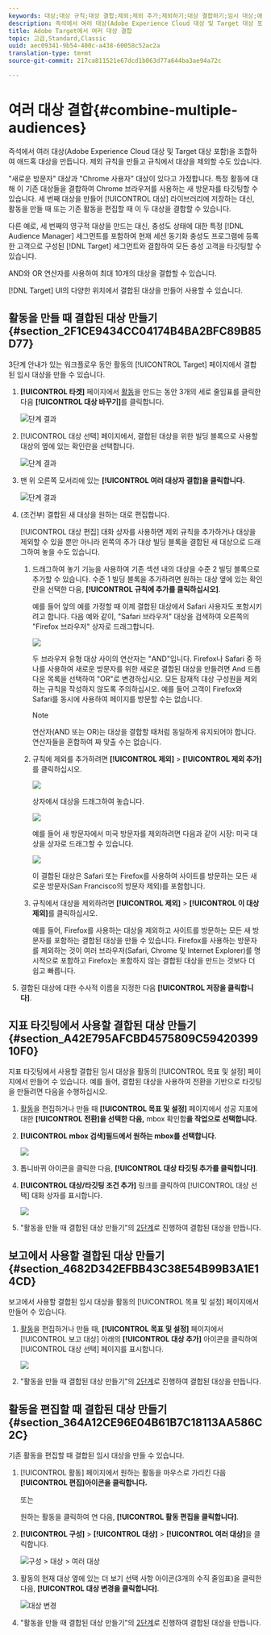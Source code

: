 ```yaml
---
keywords: 대상;대상 규칙;대상 결합;제외;제외 추가;제외하기;대상 결합하기;임시 대상;애드혹 대상
description: 즉석에서 여러 대상(Adobe Experience Cloud 대상 및 Target 대상 포함)을 조합하여 애드혹 대상을 만듭니다. 제외 규칙을 만들고 규칙에서 대상을 제외할 수도 있습니다.
title: Adobe Target에서 여러 대상 결합
topic: 고급,Standard,Classic
uuid: aec09341-9b54-400c-a438-60058c52ac2a
translation-type: tm+mt
source-git-commit: 217ca811521e67dcd1b063d77a644ba3ae94a72c

---
```



# 여러 대상 결합{#combine-multiple-audiences}

즉석에서 여러 대상(Adobe Experience Cloud 대상 및 Target 대상 포함)을 조합하여 애드혹 대상을 만듭니다. 제외 규칙을 만들고 규칙에서 대상을 제외할 수도 있습니다.

"새로운 방문자" 대상과 "Chrome 사용자" 대상이 있다고 가정합니다. 특정 활동에 대해 이 기존 대상들을 결합하여 Chrome 브라우저를 사용하는 새 방문자를 타깃팅할 수 있습니다. 세 번째 대상을 만들어 [!UICONTROL 대상] 라이브러리에 저장하는 대신, 활동을 만들 때 또는 기존 활동을 편집할 때 이 두 대상을 결합할 수 있습니다.

다른 예로, 세 번째의 영구적 대상을 만드는 대신, 충성도 상태에 대한 특정 [!DNL Audience Manager] 세그먼트를 포함하여 현재 세션 동기화 충성도 프로그램에 등록한 고객으로 구성된 [!DNL Target] 세그먼트와 결합하여 모든 충성 고객을 타깃팅할 수 있습니다.

AND와 OR 연산자를 사용하여 최대 10개의 대상을 결합할 수 있습니다.

[!DNL Target] UI의 다양한 위치에서 결합된 대상을 만들어 사용할 수 있습니다. 

## 활동을 만들 때 결합된 대상 만들기 {#section_2F1CE9434CC04174B4BA2BFC89B85D77}

3단계 안내가 있는 워크플로우 동안 활동의 [!UICONTROL Target] 페이지에서 결합된 임시 대상을 만들 수 있습니다.

1. **[!UICONTROL 타겟]** 페이지에서 [활동](../c-activities/activities.md#concept_D317A95A1AB54674BA7AB65C7985BA03)을 만드는 동안 3개의 세로 줄임표를 클릭한 다음 **[!UICONTROL 대상 바꾸기]**&#x200B;를 클릭합니다.

   ![단계 결과](assets/edit_audience.png)

1. [!UICONTROL 대상 선택] 페이지에서, 결합된 대상을 위한 빌딩 블록으로 사용할 대상의 옆에 있는 확인란을 선택합니다.

   ![단계 결과](assets/combine_multiple_audiences1.png)

1. 맨 위 오른쪽 모서리에 있는 **[!UICONTROL 여러 대상자 결합]을 클릭합니다.**

   ![단계 결과](assets/combine_multiple_audiences2.png)

1. (조건부) 결합된 새 대상을 원하는 대로 편집합니다.

   [!UICONTROL 대상 편집] 대화 상자를 사용하면 제외 규칙을 추가하거나 대상을 제외할 수 있을 뿐만 아니라 왼쪽의 추가 대상 빌딩 블록을 결합된 새 대상으로 드래그하여 놓을 수도 있습니다.

   1. 드래그하여 놓기 기능을 사용하여 기존 섹션 내의 대상을 수준 2 빌딩 블록으로 추가할 수 있습니다. 수준 1 빌딩 블록을 추가하려면 원하는 대상 옆에 있는 확인란을 선택한 다음, **[!UICONTROL 규칙에 추가를 클릭하십시오]**.

      예를 들어 앞의 예를 가정할 때 이제 결합된 대상에서 Safari 사용자도 포함시키려고 합니다. 다음 예와 같이, "Safari 브라우저" 대상을 검색하여 오른쪽의 "Firefox 브라우저" 상자로 드래그합니다.

      ![](assets/combine_multiple_audiences3.png)

      두 브라우저 유형 대상 사이의 연산자는 "AND"입니다. Firefox나 Safari 중 하나를 사용하여 새로운 방문자를 위한 새로운 결합된 대상을 만들려면 And 드롭다운 목록을 선택하여 "OR"로 변경하십시오. 모든 잠재적 대상 구성원을 제외하는 규칙을 작성하지 않도록 주의하십시오. 예를 들어 고객이 Firefox와 Safari를 동시에 사용하여 페이지를 방문할 수는 없습니다.

      >[!NOTE]
      >
      >연산자(AND 또는 OR)는 대상을 결합할 때처럼 동일하게 유지되어야 합니다. 연산자들을 혼합하여 짜 맞출 수는 없습니다.

   1. 규칙에 제외를 추가하려면 **[!UICONTROL 제외]** &gt; **[!UICONTROL 제외 추가]**&#x200B;를 클릭하십시오.

      ![](assets/combine_multiple_audiences3a.png)

      상자에서 대상을 드래그하여 놓습니다.

      ![](assets/combine_multiple_audiences3b.png)

      예를 들어 새 방문자에서 미국 방문자를 제외하려면 다음과 같이 시장: 미국 대상을 상자로 드래그할 수 있습니다.

      ![](assets/combine_multiple_audiences3b2.png)

      이 결합된 대상은 Safari 또는 Firefox를 사용하여 사이트를 방문하는 모든 새로운 방문자(San Francisco의 방문자 제외)를 포함합니다.

   1. 규칙에서 대상을 제외하려면 **[!UICONTROL 제외]** &gt; **[!UICONTROL 이 대상 제외]**&#x200B;를 클릭하십시오.

      예를 들어, Firefox를 사용하는 대상을 제외하고 사이트를 방문하는 모든 새 방문자를 포함하는 결합된 대상을 만들 수 있습니다. Firefox를 사용하는 방문자를 제외하는 것이 여러 브라우저(Safari, Chrome 및 Internet Explorer)를 명시적으로 포함하고 Firefox는 포함하지 않는 결합된 대상을 만드는 것보다 더 쉽고 빠릅니다.

1. 결합된 대상에 대한 수사적 이름을 지정한 다음 **[!UICONTROL 저장을 클릭합니다]**.

## 지표 타깃팅에서 사용할 결합된 대상 만들기 {#section_A42E795AFCBD4575809C5942039910F0}

지표 타깃팅에서 사용할 결합된 임시 대상을 활동의 [!UICONTROL 목표 및 설정] 페이지에서 만들어 수 있습니다. 예를 들어, 결합된 대상을 사용하여 전환을 기반으로 타깃팅을 만들려면 다음을 수행하십시오.

1.   [활동](../c-activities/activities.md#concept_D317A95A1AB54674BA7AB65C7985BA03)을 편집하거나 만들 때 **[!UICONTROL 목표 및 설정]** 페이지에서 성공 지표에 대한 **[!UICONTROL 전환]을 선택한 다음,** mbox 확인함&#x200B;**을 작업으로 선택합니다.**
1. **[!UICONTROL mbox 검색]필드에서 원하는 mbox를 선택합니다.**

   ![](assets/combine_multiple_audiences4.png)

1. 톱니바퀴 아이콘을 클릭한 다음, **[!UICONTROL 대상 타깃팅 추가를 클릭합니다]**.
1. **[!UICONTROL 대상/타깃팅 조건 추가]** 링크를 클릭하여 [!UICONTROL 대상 선택] 대화 상자를 표시합니다.

   ![](assets/combine_multiple_audiences5.png)

1. "활동을 만들 때 결합된 대상 만들기"의 [2단계](../c-target/combining-multiple-audiences.md#section_2F1CE9434CC04174B4BA2BFC89B85D77)로 진행하여 결합된 대상을 만듭니다.

## 보고에서 사용할 결합된 대상 만들기 {#section_4682D342EFBB43C38E54B99B3A1E14CD}

보고에서 사용할 결합된 임시 대상을 활동의 [!UICONTROL 목표 및 설정] 페이지에서 만들어 수 있습니다.

1. [활동](../c-activities/activities.md#concept_D317A95A1AB54674BA7AB65C7985BA03)을 편집하거나 만들 때, **[!UICONTROL 목표 및 설정]** 페이지에서 [!UICONTROL 보고 대상] 아래의 **[!UICONTROL 대상 추가]** 아이콘을 클릭하여 [!UICONTROL 대상 선택] 페이지를 표시합니다.

   ![](assets/combine_multiple_audiences6.png)

1. "활동을 만들 때 결합된 대상 만들기"의 [2단계](../c-target/combining-multiple-audiences.md#section_2F1CE9434CC04174B4BA2BFC89B85D77)로 진행하여 결합된 대상을 만듭니다.

## 활동을 편집할 때 결합된 대상 만들기 {#section_364A12CE96E04B61B7C18113AA586C2C}

기존 활동을 편집할 때 결합된 임시 대상을 만들 수 있습니다.

1. [!UICONTROL 활동] 페이지에서 원하는 활동을 마우스로 가리킨 다음 **[!UICONTROL 편집]아이콘을 클릭합니다.**

   또는

   원하는 활동을 클릭하여 연 다음, **[!UICONTROL 활동 편집을 클릭합니다]**.

1. **[!UICONTROL 구성]** &gt; **[!UICONTROL 대상]** &gt; **[!UICONTROL 여러 대상]**&#x200B;을 클릭합니다.

   ![구성 &gt; 대상 &gt; 여러 대상](/help/c-target/assets/combine_multiple_audiences7.png)

1. 활동의 현재 대상 옆에 있는 더 보기 선택 사항 아이콘(3개의 수직 줄임표)을 클릭한 다음, **[!UICONTROL 대상 변경을 클릭합니다]**.

   ![대상 변경](/help/c-target/assets/combine_multiple_audiences8.png)

1. "활동을 만들 때 결합된 대상 만들기"의 [2단계](../c-target/combining-multiple-audiences.md#section_2F1CE9434CC04174B4BA2BFC89B85D77)로 진행하여 결합된 대상을 만듭니다.